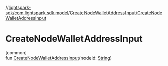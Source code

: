 //[lightspark-sdk](../../../index.md)/[com.lightspark.sdk.model](../index.md)/[CreateNodeWalletAddressInput](index.md)/[CreateNodeWalletAddressInput](-create-node-wallet-address-input.md)

# CreateNodeWalletAddressInput

[common]\
fun [CreateNodeWalletAddressInput](-create-node-wallet-address-input.md)(nodeId: [String](https://kotlinlang.org/api/latest/jvm/stdlib/kotlin/-string/index.html))
